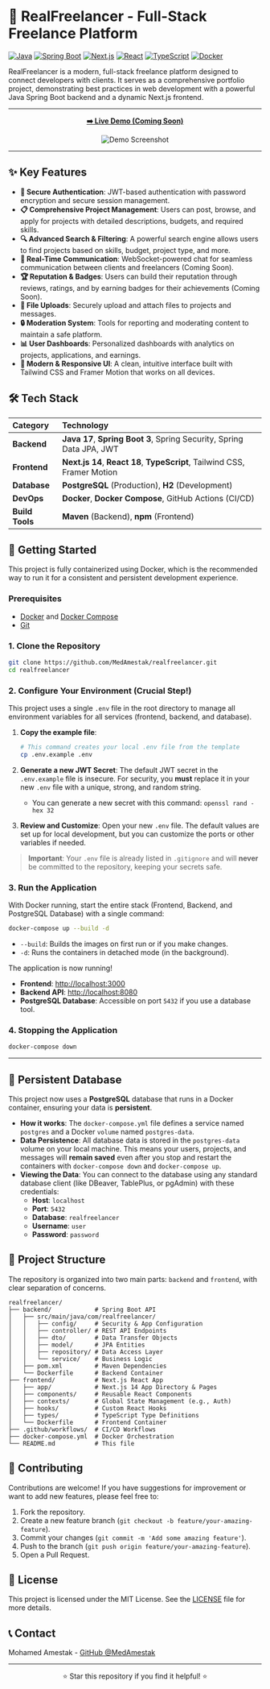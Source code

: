 # 🚀 RealFreelancer - Full-Stack Freelance Platform

[![Java](https://img.shields.io/badge/Java-17+-orange.svg)](https://openjdk.java.net/)
[![Spring Boot](https://img.shields.io/badge/Spring%20Boot-3.2.0-brightgreen.svg)](https://spring.io/projects/spring-boot)
[![Next.js](https://img.shields.io/badge/Next.js-14-black.svg)](https://nextjs.org/)
[![React](https://img.shields.io/badge/React-18-blue.svg)](https://reactjs.org/)
[![TypeScript](https://img.shields.io/badge/TypeScript-5-blue.svg)](https://www.typescriptlang.org/)
[![Docker](https://img.shields.io/badge/Docker-Ready-blue.svg)](https://www.docker.com/)

RealFreelancer is a modern, full-stack freelance platform designed to connect developers with clients. It serves as a comprehensive portfolio project, demonstrating best practices in web development with a powerful Java Spring Boot backend and a dynamic Next.js frontend.

---

<div align="center">
  
**[➡️ Live Demo (Coming Soon)](#)**

![Demo Screenshot](./freelancerscreen.png)
</div>

---

## ✨ Key Features

-   **🔐 Secure Authentication**: JWT-based authentication with password encryption and secure session management.
-   **📋 Comprehensive Project Management**: Users can post, browse, and apply for projects with detailed descriptions, budgets, and required skills.
-   **🔍 Advanced Search & Filtering**: A powerful search engine allows users to find projects based on skills, budget, project type, and more.
-   **💬 Real-Time Communication**: WebSocket-powered chat for seamless communication between clients and freelancers (Coming Soon).
-   **🏆 Reputation & Badges**: Users can build their reputation through reviews, ratings, and by earning badges for their achievements (Coming Soon).
-   **📂 File Uploads**: Securely upload and attach files to projects and messages.
-   **🔒 Moderation System**: Tools for reporting and moderating content to maintain a safe platform.
-   **📊 User Dashboards**: Personalized dashboards with analytics on projects, applications, and earnings.
-   **🎨 Modern & Responsive UI**: A clean, intuitive interface built with Tailwind CSS and Framer Motion that works on all devices.

## 🛠️ Tech Stack

| Category      | Technology                                                                                                                                                             |
| :------------ | :--------------------------------------------------------------------------------------------------------------------------------------------------------------------- |
| **Backend**   | **Java 17**, **Spring Boot 3**, Spring Security, Spring Data JPA, JWT                                                                                                  |
| **Frontend**  | **Next.js 14**, **React 18**, **TypeScript**, Tailwind CSS, Framer Motion                                                                                               |
| **Database**  | **PostgreSQL** (Production), **H2** (Development)                                                                                                                      |
| **DevOps**    | **Docker**, **Docker Compose**, GitHub Actions (CI/CD)                                                                                                                 |
| **Build Tools** | **Maven** (Backend), **npm** (Frontend)                                                                                                                                |


## 🚀 Getting Started

This project is fully containerized using Docker, which is the recommended way to run it for a consistent and persistent development experience.

### Prerequisites

-   [Docker](https://www.docker.com/get-started) and [Docker Compose](https://docs.docker.com/compose/install/)
-   [Git](https://git-scm.com/)

### 1. Clone the Repository

```bash
git clone https://github.com/MedAmestak/realfreelancer.git
cd realfreelancer
```

### 2. Configure Your Environment (Crucial Step!)

This project uses a single `.env` file in the root directory to manage all environment variables for all services (frontend, backend, and database).

1.  **Copy the example file**:
    ```bash
    # This command creates your local .env file from the template
    cp .env.example .env
    ```

2.  **Generate a new JWT Secret**: The default JWT secret in the `.env.example` file is insecure. For security, you **must** replace it in your new `.env` file with a unique, strong, and random string.
    -   You can generate a new secret with this command: `openssl rand -hex 32`

3.  **Review and Customize**: Open your new `.env` file. The default values are set up for local development, but you can customize the ports or other variables if needed.

> **Important**: Your `.env` file is already listed in `.gitignore` and will **never** be committed to the repository, keeping your secrets safe.

### 3. Run the Application

With Docker running, start the entire stack (Frontend, Backend, and PostgreSQL Database) with a single command:

```bash
docker-compose up --build -d
```
- `--build`: Builds the images on first run or if you make changes.
- `-d`: Runs the containers in detached mode (in the background).

The application is now running!
-   **Frontend**: [http://localhost:3000](http://localhost:3000)
-   **Backend API**: [http://localhost:8080](http://localhost:8080)
-   **PostgreSQL Database**: Accessible on port `5432` if you use a database tool.

### 4. Stopping the Application

```bash
docker-compose down
```

---

## 💾 Persistent Database

This project now uses a **PostgreSQL** database that runs in a Docker container, ensuring your data is **persistent**.

-   **How it works**: The `docker-compose.yml` file defines a service named `postgres` and a Docker `volume` named `postgres-data`.
-   **Data Persistence**: All database data is stored in the `postgres-data` volume on your local machine. This means your users, projects, and messages will **remain saved** even after you stop and restart the containers with `docker-compose down` and `docker-compose up`.
-   **Viewing the Data**: You can connect to the database using any standard database client (like DBeaver, TablePlus, or pgAdmin) with these credentials:
    -   **Host**: `localhost`
    -   **Port**: `5432`
    -   **Database**: `realfreelancer`
    -   **Username**: `user`
    -   **Password**: `password`

## 🤝 Project Structure

The repository is organized into two main parts: `backend` and `frontend`, with clear separation of concerns.

```
realfreelancer/
├── backend/            # Spring Boot API
│   ├── src/main/java/com/realfreelancer/
│   │   ├── config/     # Security & App Configuration
│   │   ├── controller/ # REST API Endpoints
│   │   ├── dto/        # Data Transfer Objects
│   │   ├── model/      # JPA Entities
│   │   ├── repository/ # Data Access Layer
│   │   └── service/    # Business Logic
│   ├── pom.xml         # Maven Dependencies
│   └── Dockerfile      # Backend Container
├── frontend/           # Next.js React App
│   ├── app/            # Next.js 14 App Directory & Pages
│   ├── components/     # Reusable React Components
│   ├── contexts/       # Global State Management (e.g., Auth)
│   ├── hooks/          # Custom React Hooks
│   ├── types/          # TypeScript Type Definitions
│   └── Dockerfile      # Frontend Container
├── .github/workflows/  # CI/CD Workflows
├── docker-compose.yml  # Docker Orchestration
└── README.md           # This file
```

## 🤝 Contributing

Contributions are welcome! If you have suggestions for improvement or want to add new features, please feel free to:
1.  Fork the repository.
2.  Create a new feature branch (`git checkout -b feature/your-amazing-feature`).
3.  Commit your changes (`git commit -m 'Add some amazing feature'`).
4.  Push to the branch (`git push origin feature/your-amazing-feature`).
5.  Open a Pull Request.

## 📝 License

This project is licensed under the MIT License. See the [LICENSE](LICENSE) file for more details.

## 📞 Contact

Mohamed Amestak - [GitHub @MedAmestak](https://github.com/MedAmestak)

---
<p align="center">
  ⭐ Star this repository if you find it helpful! ⭐
</p>
